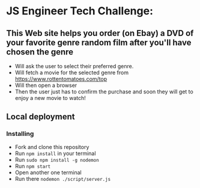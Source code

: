 # JS Engineer Tech Challenge:

## This Web site helps you order (on Ebay) a DVD of your favorite genre random film after you'll have chosen the genre
 - Will ask the user to select their preferred genre.
 - Will fetch a movie for the selected genre from https://www.rottentomatoes.com/top
 - Will then open a browser
 - Then the user just has to confirm the purchase and soon they will get to enjoy a new movie to watch!

## Local deployment

### Installing
* Fork and clone this repository
* Run `npm install` in your terminal
* Run `sudo npm install -g nodemon`
* Run `npm start`
* Open another one terminal
* Run there `nodemon ./script/server.js`
